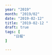 ```yaml
---
year: "2019"
month: "2019/02"
date: "2019-02-12"
title: "2019-02-12 "
draft: true
tags: [
    "日報"
]

---
```


